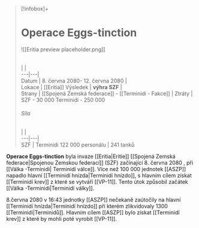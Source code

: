 > [!infobox]+  
> # Operace Eggs-tinction
> ![[Eritia preview placeholder.png]]  
> ######  
>  |  |  
> ---|---|   
> Datum | 8. června 2080- 12. června 2080 |  
> Lokace |   [[Eritia]]
> Výsledek | **výhra SZF** |  
> Strany |  [[Spojená Zemská federace]] - [[Terminidi - Fakce]] |
> Ztráty | SZF - 30 000      Terminidi - 250 000
>  ######  Síla
>  |  |  
> ---|---|   
> SZF | Terminidi
> 122 000 personálu |
>241 tanků

**Operace Eggs-tinction** byla invaze [[Eritia|Eritie]] [[Spojená Zemská federace|Spojenou Zemskou federací]] (SZF) začínající 8. června 2080 , při [[Válka -Terminidi| Terminidí válce]]. Více než 100 000 jednotek [[ASZP]] napadlo hlavní [[Terminidí hnízda|Terminidí hnízdo]], s hlavním cílem získat [[Terminidí krev]] z které se vytváří [[VP-11]]. Tento útok způsobil začátek [[Válka -Terminidi|Terminidí války]].



8.června 2080 v 16:43 jednotky [[ASZP]] nečekaně zaútočily na hlavní [[Terminidí hnízda|Terminidí hnízdo]] při kterém zlikvidovaly 1300 [[Terminidi|Terminidů]]. Hlavním cílem [[ASZP]] bylo získat [[Terminidí krev]] z které by mohli poté vyrobit [[VP-11]]. 